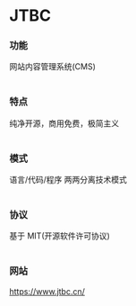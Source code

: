# JTBC

### 功能
网站内容管理系统(CMS)<br /><br />

### 特点
纯净开源，商用免费，极简主义<br /><br />

### 模式
语言/代码/程序 两两分离技术模式<br /><br />

### 协议
基于 MIT(开源软件许可协议)<br /><br />

### 网站
https://www.jtbc.cn/